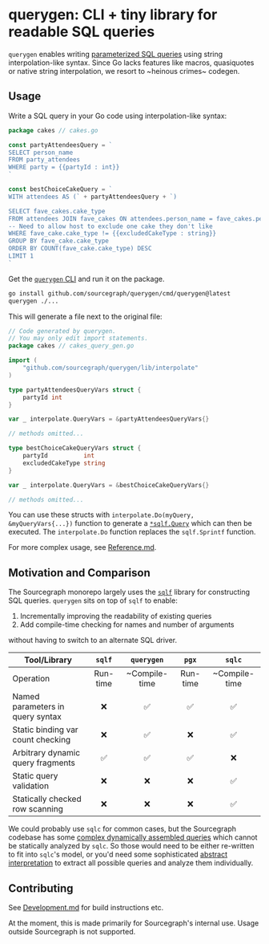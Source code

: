 # querygen: CLI + tiny library for readable SQL queries

`querygen` enables writing [parameterized SQL queries](https://en.wikipedia.org/wiki/Prepared_statement)
using string interpolation-like syntax. Since Go lacks
features like macros, quasiquotes or native string interpolation,
we resort to ~heinous crimes~ codegen.

## Usage

Write a SQL query in your Go code using interpolation-like syntax:

```go
package cakes // cakes.go

const partyAttendeesQuery = `
SELECT person_name
FROM party_attendees
WHERE party = {{partyId : int}}
`

const bestChoiceCakeQuery = `
WITH attendees AS (` + partyAttendeesQuery + `)

SELECT fave_cakes.cake_type
FROM attendees JOIN fave_cakes ON attendees.person_name = fave_cakes.person_name
-- Need to allow host to exclude one cake they don't like
WHERE fave_cake.cake_type != {{excludedCakeType : string}}
GROUP BY fave_cake.cake_type 
ORDER BY COUNT(fave_cake.cake_type) DESC
LIMIT 1
`
```

Get the [`querygen` CLI](https://github.com/sourcegraph/querygen/releases)
and run it on the package.

```bash
go install github.com/sourcegraph/querygen/cmd/querygen@latest
querygen ./...
```

This will generate a file next to the original file:

```go
// Code generated by querygen.
// You may only edit import statements.
package cakes // cakes_query_gen.go

import (
	"github.com/sourcegraph/querygen/lib/interpolate"
)

type partyAttendeesQueryVars struct {
	partyId int
}

var _ interpolate.QueryVars = &partyAttendeesQueryVars{}

// methods omitted...

type bestChoiceCakeQueryVars struct {
	partyId          int
	excludedCakeType string
}

var _ interpolate.QueryVars = &bestChoiceCakeQueryVars{}

// methods omitted...
```

You can use these structs with `interpolate.Do(myQuery, &myQueryVars{...})` function
to generate a [`*sqlf.Query`](https://sourcegraph.com/search?q=context:global+repo:%5Egithub%5C.com/keegancsmith/sqlf%24%40master+file:sqlf.go+type:symbol+Query&patternType=keyword&sm=0)
which can then be executed. The `interpolate.Do` function replaces the `sqlf.Sprintf`
function.

For more complex usage, see [Reference.md](docs/Reference.md).

## Motivation and Comparison

The Sourcegraph monorepo largely uses the [`sqlf`](github.com/keegancsmith/sqlf) library
for constructing SQL queries. `querygen` sits on top of `sqlf` to enable:

1. Incrementally improving the readability of existing queries
2. Add compile-time checking for names and number of arguments

without having to switch to an alternate SQL driver.

| Tool/Library                      |    `sqlf`    |  `querygen`   |  `pgx`   |    `sqlc`     |
|-----------------------------------|:------------:|:-------------:|:--------:|:-------------:|
| Operation                         |   Run-time   | ~Compile-time | Run-time | ~Compile-time |
| Named parameters in query syntax  |      ❌       |       ✅       |    ✅     |       ✅       |
| Static binding var count checking |      ❌       |       ✅       |    ❌     |       ✅       |
| Arbitrary dynamic query fragments |      ✅       |       ✅       |    ✅     |       ❌       |
| Static query validation           |      ❌       |       ❌       |    ❌     |       ✅       |
| Statically checked row scanning   |      ❌       |       ❌       |    ❌     |       ✅       |

We could probably use `sqlc` for common cases,
but the Sourcegraph codebase has some [complex dynamically assembled queries](https://sourcegraph.com/github.com/sourcegraph/sourcegraph@d288874197bed9c219c20a01cd7786e1d2aa6e11/-/blob/internal/batches/store/batch_changes.go?L612-697)
which cannot be statically analyzed by `sqlc`.
So those would need to be either re-written to fit into
`sqlc`'s model, or you'd need some sophisticated
[abstract interpretation](https://en.wikipedia.org/wiki/Abstract_interpretation)
to extract all possible queries and analyze them individually.

## Contributing

See [Development.md](docs/Development.md) for build instructions etc.

At the moment, this is made primarily for Sourcegraph's internal use.
Usage outside Sourcegraph is not supported.